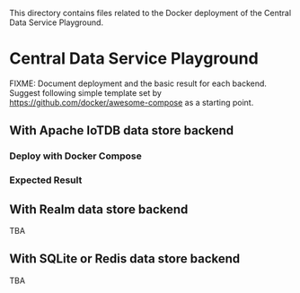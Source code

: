 This directory contains files related to the Docker deployment of the Central Data Service Playground.

# Central Data Service Playground
FIXME: Document deployment and the basic result for each backend. Suggest following simple template set by https://github.com/docker/awesome-compose as a starting point.
## With Apache IoTDB data store backend
### Deploy with Docker Compose
### Expected Result
## With Realm data store backend
TBA
## With SQLite or Redis data store backend
TBA
